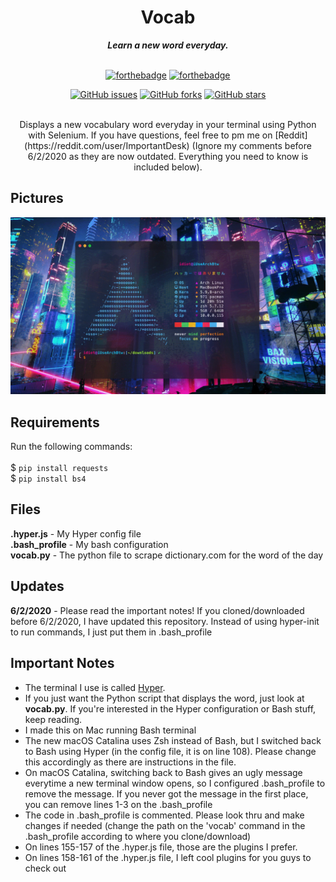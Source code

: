 <h1 align="center">Vocab</h1>

<div align="center">
  <strong align="center"><i>Learn a new word everyday.</i></strong>
  
  <br>
  <br>
  
  [![forthebadge](https://forthebadge.com/images/badges/made-with-python.svg)](https://forthebadge.com)
  [![forthebadge](https://forthebadge.com/images/badges/built-with-love.svg)](https://forthebadge.com)
  
  [![GitHub issues](https://img.shields.io/github/issues/itstommi/Vocab?style=for-the-badge)](https://github.com/itstommi/Vocab/issues)
  [![GitHub forks](https://img.shields.io/github/forks/itstommi/Vocab?style=for-the-badge)](https://github.com/itstommi/Vocab/network)
  [![GitHub stars](https://img.shields.io/github/stars/itstommi/Vocab?style=for-the-badge)](https://github.com/itstommi/Vocab/stargazers)
  
</div>
<br>

<div align="center">
Displays a new vocabulary word everyday in your terminal using Python with Selenium. If you have questions, feel free to pm me on [Reddit](https://reddit.com/user/ImportantDesk) (Ignore my comments before 6/2/2020 as they are now outdated. Everything you need to know is included below).
</div>

## Pictures
![Demo Gif](demo.gif)

## Requirements
Run the following commands:
<br><br>
$ ```pip install requests``` <br>
$ ```pip install bs4```

## Files
<b>.hyper.js</b> - My Hyper config file <br>
<b>.bash_profile</b> - My bash configuration <br>
<b>vocab.py</b> - The python file to scrape dictionary.com for the word of the day

## Updates
<b>6/2/2020</b> - Please read the important notes! If you cloned/downloaded before 6/2/2020, I have updated this repository. Instead of using hyper-init to run commands, I just put them in .bash_profile

## Important Notes
- The terminal I use is called [Hyper](https://hyper.is).
- If you just want the Python script that displays the word, just look at <b>vocab.py</b>. If you're interested in the Hyper configuration or Bash stuff, keep reading.
- I made this on Mac running Bash terminal
- The new macOS Catalina uses Zsh instead of Bash, but I switched back to Bash using Hyper (in the config file, it is on line 108). Please change this accordingly as there are instructions in the file.
- On macOS Catalina, switching back to Bash gives an ugly message everytime a new terminal window opens, so I configured .bash_profile to remove the message. If you never got the message in the first place, you can remove lines 1-3 on the .bash_profile
- The code in .bash_profile is commented. Please look thru and make changes if needed (change the path on the 'vocab' command in the .bash_profile according to where you clone/download)
- On lines 155-157 of the .hyper.js file, those are the plugins I prefer.
- On lines 158-161 of the .hyper.js file, I left cool plugins for you guys to check out
